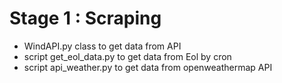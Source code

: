 # Stage 1 : Scraping

- WindAPI.py class to get data from API
- script get_eol_data.py to get data from Eol by cron
- script api_weather.py to get data from openweathermap API